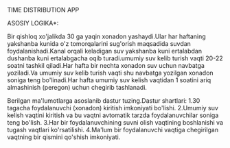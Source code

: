 TIME DISTRIBUTION APP

ASOSIY LOGIKA\*:

Bir qishloq xo'jalikda 30 ga yaqin xonadon yashaydi.Ular har haftaning yakshanba kunida o'z tomorqalarini sug'orish maqsadida suvdan foydalanishadi.Kanal orqali keladigan suv yakshanba kuni ertalabdan dushanba kuni ertalabgacha oqib turadi.umumiy suv kelib turish vaqti 20-22 soatni tashkil qiladi.Har hafta bir nechta xonadon suv uchun navbatga yoziladi.Va umumiy suv kelib turish vaqti shu navbatga yozilgan xonadon soniga teng bo'linadi.Har hafta umumiy suv kelish vaqtidan 1 soatini ariq almashinish (peregon) uchun chegirib tashlanadi.

Berilgan ma'lumotlarga asoslanib dastur tuzing.Dastur shartlari:
1.30 tagacha foydalanuvchi (xonadon) kiritish imkoniyati bo'lishi.
2.Umumiy suv kelish vaqtini kiritish va bu vaqtni avtomatik tarzda foydalanuvchilar soniga teng bo'lish.
3.Har bir foydalanuvchining suvni olish vaqtining boshlanishi va tugash vaqtlari ko'rsatilishi.
4.Ma'lum bir foydalanuvchi vaqtiga chegirilgan vaqtning bir qismini qo'shish imkoniyati.
